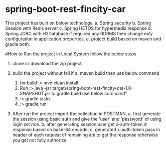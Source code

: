 # spring-boot-rest-fincity-car

This project has built on below technology.
a. Spring security
b. Spring Session with Redis server
c. Spring HETOS for hypermedia response
d. Spring JDBC with H2Database if required any RDBMS then change only configuration in application.properties.
e. project build based on maven and gradle both.

#How to Run the project in Local System follow the below steps.

1. clone or download the zip project.
2. build the project without fail if
   a. maven build then use below command
     1. for build :\> mvn clean install
     2. Run :\> java -jar target\spring-boot-rest-fincity-car-1.0-SNAPSHOT.jar
   b. gradle build use below command"
      1. :\> gradle tasks
      2. :\> gradle run
      
3. After run the project import the collection in POSTMAN.
  a. first generate the session using basic auth and give the 'user' and 'password' of using login service.
  b. after generating session user get x-auth-token in response based on base-64 encode.
  c. generated x-auth-token pass in header of each request of remaining api to get the response otherwise you get not fully authorize.
      
